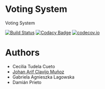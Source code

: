 # Voting System

Voting System

[![Build Status](https://travis-ci.org/Arquisoft/Voting_3b.svg?branch=master)](https://travis-ci.org/Arquisoft/Voting_3b)
[![Codacy Badge](https://api.codacy.com/project/badge/grade/58eb0ccaa2bd4e39a841c0de060c6344)](https://www.codacy.com/app/jelabra/Voting_3b)
[![codecov.io](https://codecov.io/github/Arquisoft/Voting_3b/coverage.svg?branch=master)](https://codecov.io/github/Arquisoft/Voting_3b?branch=master)



# Authors

* Cecilia Tudela Cueto
* [Johan Arif Clavijo Muñoz](https://github.com/SirJ0han)
* Gabriela Agnieszka Lagowska
* Damián Prieto
